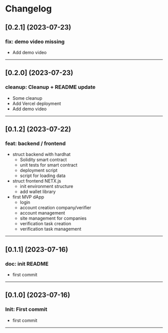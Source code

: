 # Changelog

## [0.2.1] (2023-07-23)

### fix: demo video missing

- Add demo video

---

## [0.2.0] (2023-07-23)

### cleanup: Cleanup + README update

- Some cleanup 
- Add Vercel deployment
- Add demo video

---

## [0.1.2] (2023-07-22)

### feat: backend / frontend

- struct backend with hardhat
  - Solidity smart contract
  - unit tests for smart contract
  - deployment script
  - script for loading data
- struct frontend NETX.js
  - init environment structure
  - add wallet library
- first MVP dApp
  - login
  - account creation company/verifier
  - account management
  - site management for companies
  - verification task creation
  - verification task management

---

## [0.1.1] (2023-07-16)

### doc: init README

- first commit

---

## [0.1.0] (2023-07-16)

### Init: First commit

- first commit

---